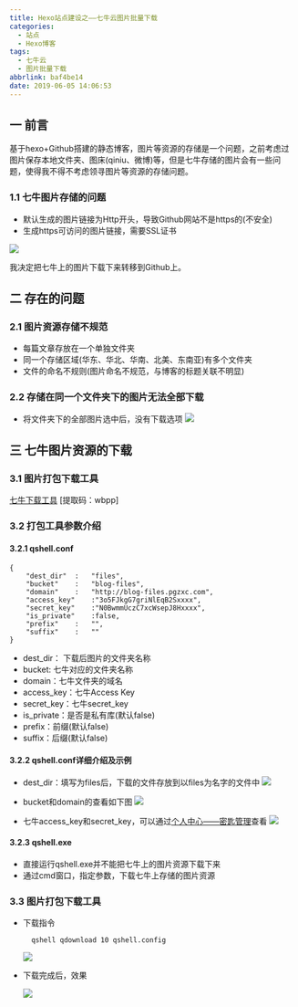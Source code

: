 ```yaml
---
title: Hexo站点建设之——七牛云图片批量下载
categories:
  - 站点
  - Hexo博客
tags:
  - 七牛云
  - 图片批量下载
abbrlink: baf4be14
date: 2019-06-05 14:06:53
---
```


## 一 前言
基于hexo+Github搭建的静态博客，图片等资源的存储是一个问题，之前考虑过图片保存本地文件夹、图床(qiniu、微博)等，但是七牛存储的图片会有一些问题，使得我不得不考虑领寻图片等资源的存储问题。  

### 1.1 七牛图片存储的问题
* 默认生成的图片链接为Http开头，导致Github网站不是https的(不安全)
* 生成https可访问的图片链接，需要SSL证书

![][1]

我决定把七牛上的图片下载下来转移到Github上。   

<!--more-->

##  二 存在的问题

### 2.1 图片资源存储不规范
* 每篇文章存放在一个单独文件夹
* 同一个存储区域(华东、华北、华南、北美、东南亚)有多个文件夹
* 文件的命名不规则(图片命名不规范，与博客的标题关联不明显)

### 2.2 存储在同一个文件夹下的图片无法全部下载
* 将文件夹下的全部图片选中后，没有下载选项
![][2]



## 三 七牛图片资源的下载 
### 3.1 图片打包下载工具 

[七牛下载工具][3] [提取码：wbpp]

### 3.2 打包工具参数介绍

#### 3.2.1 qshell.conf

	{
    	"dest_dir"  :   "files",
    	"bucket"    :   "blog-files",
    	"domain"    :   "http://blog-files.pgzxc.com",
    	"access_key"    :"3o5FJkgG7griNlEqB2Sxxxx",
    	"secret_key"    :"N0BwmmUczC7xcWsepJ8Hxxxx",
    	"is_private"    :false,
    	"prefix"    :   "",
    	"suffix"    :   ""
	}

 
- dest_dir： 下载后图片的文件夹名称
- bucket: 七牛对应的文件夹名称
- domain：七牛文件夹的域名
- access_key：七牛Access Key 
- secret_key：七牛secret_key
- is_private：是否是私有库(默认false)
- prefix：前缀(默认false)
- suffix：后缀(默认false)


#### 3.2.2 qshell.conf详细介绍及示例
* dest_dir：填写为files后，下载的文件存放到以files为名字的文件中
	![][4]   

*  bucket和domain的查看如下图
	![][5]

* 七牛access_key和secret_key，可以通过[个人中心——密匙管理][6]查看 
	![][7]

#### 3.2.3 qshell.exe 

* 直接运行qshell.exe并不能把七牛上的图片资源下载下来
* 通过cmd窗口，指定参数，下载七牛上存储的图片资源 

### 3.3 图片打包下载工具 

* 下载指令
		
		qshell qdownload 10 qshell.config

	![][8]

* 下载完成后，效果

	![][4] 




[1]:https://raw.githubusercontent.com/PGzxc/CDN/master/blog-image/hexo-qiniu-ssl-certificate.png
[2]:https://raw.githubusercontent.com/PGzxc/CDN/master/blog-image/hexo-qiniu-images-no-all-download.png
[3]: https://pan.baidu.com/s/1W8lycyhT9ulYp9qZXJYYmg
[4]: https://raw.githubusercontent.com/PGzxc/CDN/master/blog-image/hexo-qiniu-local-file.png
[5]: https://raw.githubusercontent.com/PGzxc/CDN/master/blog-image/hexo-qiniu-images-show.png
[6]: https://portal.qiniu.com/user/key
[7]: https://raw.githubusercontent.com/PGzxc/CDN/master/blog-image/hexo-qiniu-person-central-key-management.png
[8]: https://raw.githubusercontent.com/PGzxc/CDN/master/blog-image/hexo-qiniu-qshell-download.png